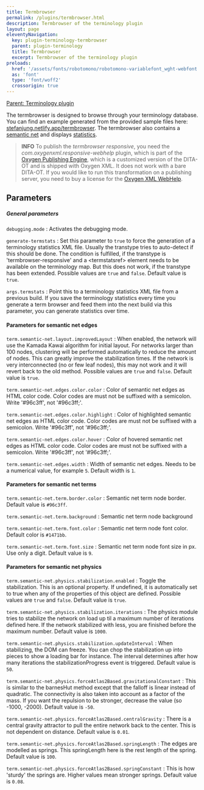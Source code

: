 ```yaml
---
title: Termbrowser
permalink: /plugins/termbrowser.html
description: Termbrowser of the terminology plugin
layout: page
eleventyNavigation:
  key: plugin-terminology-termbrowser
  parent: plugin-terminology
  title: Termbrowser
  excerpt: Termbrowser of the terminology plugin
preloads:
  href: '/assets/fonts/robotomono/robotomono-variablefont_wght-webfont.woff2'
  as: 'font'
  type: 'font/woff2'
  crossorigin: true
---
```


[Parent: Terminology plugin](/plugins/terminology.html)

The termbrowser is designed to browse through your terminology database. You can find an example generated from the provided sample files here: [stefanjung.netlify.app/termbrowser](https://stefanjung.netlify.app/termbrowser/). The termbrowser also contains a [semantic net](https://stefanjung.netlify.app/termbrowser/semantic-net/) and displays [statistics](https://stefanjung.netlify.app/termbrowser/semantic-net/termstats.html).

> <i class="fas fa-circle-info"></i> **INFO** To publish the _termbrowser responsive_, you need the _com.oxygenxml.responsive-webhelp_ plugin, which is part of the [Oxygen Publishing Engine](https://www.oxygenxml.com/publishing_engine.html), which is a customized version of the DITA-OT and is shipped with Oxygen XML. It does not work with a bare DITA-OT. If you would like to run this transformation on a publishing server, you need to buy a license for the [Oxygen XML WebHelp](https://www.oxygenxml.com/xml_webhelp/buy_oxygen_xml_webhelp.html).


Parameters
----------

##### General parameters

`debugging.mode`
: Activates the debugging mode.

`generate-termstats`
: Set this parameter to `true` to force the generation of a terminology statistics XML file. Usually the transtype tries to auto-detect if this should be done. The condition is fulfilled, if the transtype is 'termbrowser-responsive' and a &lt;termstatsref&gt; element needs to be available on the terminology map. But this does not work, if the transtype has been extended. Possible values are `true` and `false`. Default value is `true`.

`args.termstats`
: Point this to a terminology statistics XML file from a previous build. If you save the terminology statistics every time you generate a term browser and feed them into the next build via this parameter, you can generate statistics over time.


#### Parameters for semantic net edges

`term.semantic-net.layout.improvedLayout`
: When enabled, the network will use the Kamada Kawai algorithm for initial layout. For networks larger than 100 nodes, clustering will be performed automatically to reduce the amount of nodes. This can greatly improve the stabilization times. If the network is very interconnected (no or few leaf nodes), this may not work and it will revert back to the old method. Possible values are `true` and `false`. Default value is `true`.

`term.semantic-net.edges.color.color`
: Color of semantic net edges as HTML color code. Color codes are must not be suffixed with a semicolon. Write '#96c3ff', not '#96c3ff;'.

`term.semantic-net.edges.color.highlight`
: Color of highlighted semantic net edges as HTML color code. Color codes are must not be suffixed with a semicolon. Write '#96c3ff', not '#96c3ff;'.

`term.semantic-net.edges.color.hover`
: Color of hovered semantic net edges as HTML color code. Color codes are must not be suffixed with a semicolon. Write '#96c3ff', not '#96c3ff;'.

`term.semantic-net.edges.width`
: Width of semantic net edges. Needs to be a numerical value, for example `5`. Default width is `1`.


#### Parameters for semantic net terms

`term.semantic-net.term.border.color`
: Semantic net term node border. Default value is `#96c3ff`.

`term.semantic-net.term.background`
: Semantic net term node background

`term.semantic-net.term.font.color`
: Semantic net term node font color. Default color is `#1471bb`.

`term.semantic-net.term.font.size`
: Semantic net term node font size in px. Use only a digit. Default value is `9`.


#### Parameters for semantic net physics

`term.semantic-net.physics.stabilization.enabled`
: Toggle the stabilization. This is an optional property. If undefined, it is automatically set to true when any of the properties of this object are defined. Possible values are `true` and `false`. Default value is `true`.

`term.semantic-net.physics.stabilization.iterations`
: The physics module tries to stabilize the network on load up til a maximum number of iterations defined here. If the network stabilized with less, you are finished before the maximum number. Default value is `1000`.

`term.semantic-net.physics.stabilization.updateInterval`
: When stabilizing, the DOM can freeze. You can chop the stabilization up into pieces to show a loading bar for instance. The interval determines after how many iterations the stabilizationProgress event is triggered. Default value is `50`.

`term.semantic-net.physics.forceAtlas2Based.gravitationalConstant`
: This is similar to the barnesHut method except that the falloff is linear instead of quadratic. The connectivity is also taken into account as a factor of the mass. If you want the repulsion to be stronger, decrease the value (so -1000, -2000). Default value is `-50`.

`term.semantic-net.physics.forceAtlas2Based.centralGravity`
: There is a central gravity attractor to pull the entire network back to the center. This is not dependent on distance. Default value is `0.01`.

`term.semantic-net.physics.forceAtlas2Based.springLength`
: The edges are modelled as springs. This springLength here is the rest length of the spring. Default value is `100`.

`term.semantic-net.physics.forceAtlas2Based.springConstant`
: This is how 'sturdy' the springs are. Higher values mean stronger springs. Default value is `0.08`.

<!--
<video controls>
  <source src="../assets/images/termbrowser.webm" type="video/webm">
  Your browser does not support the video tag.
</video>
-->
